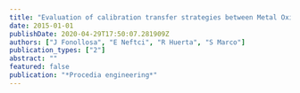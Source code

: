 ```yaml
---
title: "Evaluation of calibration transfer strategies between Metal Oxide gas sensor arrays"
date: 2015-01-01
publishDate: 2020-04-29T17:50:07.281909Z
authors: ["J Fonollosa", "E Neftci", "R Huerta", "S Marco"]
publication_types: ["2"]
abstract: ""
featured: false
publication: "*Procedia engineering*"
---
```


